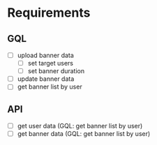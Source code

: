 # Requirements

## GQL

- [ ] upload banner data
  - [ ] set target users
  - [ ] set banner duration
- [ ] update banner data
- [ ] get banner list by user

## API

- [ ] get user data (GQL: get banner list by user)
- [ ] get banner data (GQL: get banner list by user)
